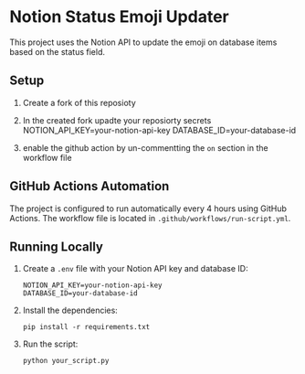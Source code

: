 # Notion Status Emoji Updater

This project uses the Notion API to update the emoji on database items based on the status field.

## Setup

1. Create a fork of this reposioty

2. In the created fork upadte your reposiorty secrets
   NOTION_API_KEY=your-notion-api-key
   DATABASE_ID=your-database-id

3. enable the github action by un-commentting the `on` section in the workflow file

## GitHub Actions Automation

The project is configured to run automatically every 4 hours using GitHub Actions. The workflow file is located in `.github/workflows/run-script.yml`.


## Running Locally

1. Create a `.env` file with your Notion API key and database ID:
   ```
   NOTION_API_KEY=your-notion-api-key
   DATABASE_ID=your-database-id
   ```

2. Install the dependencies:
   ```
   pip install -r requirements.txt
   ```

3. Run the script:
   ```
   python your_script.py
   ```